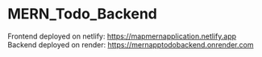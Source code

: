 # MERN_Todo_Backend
Frontend deployed on netlify: https://mapmernapplication.netlify.app
</br>
Backend deployed on render: https://mernapptodobackend.onrender.com
